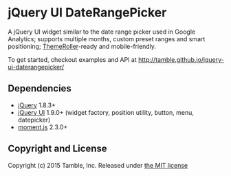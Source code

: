 # jQuery UI DateRangePicker

A jQuery UI widget similar to the date range picker used in Google Analytics;
supports multiple months, custom preset ranges and smart positioning;
[ThemeRoller](http://jqueryui.com/themeroller/)-ready and mobile-friendly.

To get started, checkout examples and API at http://tamble.github.io/jquery-ui-daterangepicker/

## Dependencies

 - [jQuery](http://jquery.com/) 1.8.3+
 - [jQuery UI](http://jqueryui.com/) 1.9.0+ (widget factory, position utility, button, menu, datepicker)
 - [moment.js](http://momentjs.com) 2.3.0+

## Copyright and License

Copyright (c) 2015 Tamble, Inc.
Released under [the MIT license](LICENSE.txt)
